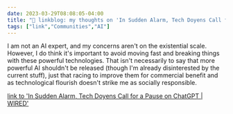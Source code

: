---date: 2023-03-29T08:08:05-04:00title: "🔗 linkblog: my thoughts on 'In Sudden Alarm, Tech Doyens Call for a Pause on ChatGPT | WIRED'"tags: ["link","Communities","AI"]---I am not an AI expert, and my concerns aren't on the existential scale. However, I do think it's important to avoid moving fast and breaking things with these powerful technologies. That isn't necessarily to say that more powerful AI shouldn't be released (though I'm already disinterested by the current stuff), just that racing to improve them for commercial benefit and as technological flourish doesn't strike me as socially responsible.   [link to 'In Sudden Alarm, Tech Doyens Call for a Pause on ChatGPT | WIRED'](https://www.wired.com/story/chatgpt-pause-ai-experiments-open-letter/)